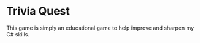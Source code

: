 # Trivia Quest  
This game is simply an educational game to help improve and sharpen my C# skills. 
